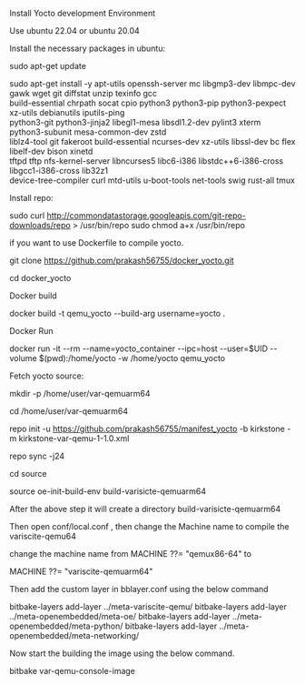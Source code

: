 Install Yocto development Environment

Use ubuntu 22.04 or ubuntu 20.04

Install the necessary packages in ubuntu:

sudo apt-get update

sudo apt-get install -y apt-utils openssh-server mc libgmp3-dev libmpc-dev gawk wget git diffstat unzip texinfo gcc \
build-essential chrpath socat cpio python3 python3-pip python3-pexpect xz-utils debianutils iputils-ping \
python3-git python3-jinja2 libegl1-mesa libsdl1.2-dev pylint3 xterm python3-subunit mesa-common-dev zstd \
liblz4-tool git fakeroot build-essential ncurses-dev xz-utils libssl-dev bc flex libelf-dev bison xinetd \
tftpd tftp nfs-kernel-server libncurses5 libc6-i386 libstdc++6-i386-cross libgcc1-i386-cross lib32z1 \
device-tree-compiler curl mtd-utils u-boot-tools net-tools swig rust-all  tmux

Install repo:

sudo curl http://commondatastorage.googleapis.com/git-repo-downloads/repo > /usr/bin/repo
sudo chmod a+x /usr/bin/repo

if you want to use Dockerfile to compile yocto.

git clone https://github.com/prakash56755/docker_yocto.git

cd docker_yocto

Docker build

docker build -t qemu_yocto --build-arg username=yocto .

Docker Run

docker run -it --rm --name=yocto_container --ipc=host --user=$UID --volume $(pwd):/home/yocto -w /home/yocto qemu_yocto

Fetch yocto source:

mkdir -p /home/user/var-qemuarm64

cd /home/user/var-qemuarm64

repo init -u https://github.com/prakash56755/manifest_yocto -b kirkstone -m kirkstone-var-qemu-1-1.0.xml
 
repo sync -j24

cd source

source oe-init-build-env build-varisicte-qemuarm64

After the above step it will create a directory build-varisicte-qemuarm64 

Then open conf/local.conf , then change the Machine name to compile the variscite-qemu64

change the machine name from MACHINE ??= "qemux86-64" to 

MACHINE ??= "variscite-qemuarm64"

Then add the custom layer in bblayer.conf using the below command

 bitbake-layers add-layer ../meta-variscite-qemu/
 bitbake-layers add-layer ../meta-openembedded/meta-oe/
 bitbake-layers add-layer ../meta-openembedded/meta-python/
 bitbake-layers add-layer ../meta-openembedded/meta-networking/

Now start the building the image using the below command.

bitbake var-qemu-console-image


